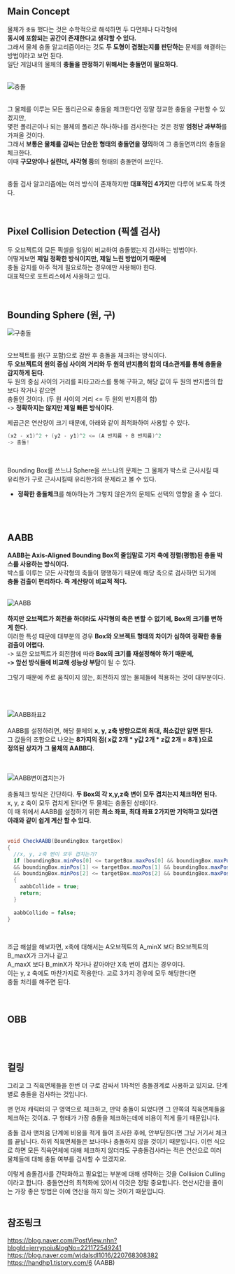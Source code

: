 ## Main Concept
물체가 `충돌` 했다는 것은 수학적으로 해석하면 두 다면체나 다각형에<br>
**동시에 포함되는 공간이 존재한다고 생각할 수 있다.**<br>
그래서 물체 충돌 알고리즘이라는 것도 **두 도형이 겹쳤는지를 판단하는** 문제를 해결하는 방법이라고 보면 된다.<br>
일단 게임내의 물체의 **충돌을 판정하기 위해서는 충돌면이 필요하다.**<br>
<br>

![충돌](https://user-images.githubusercontent.com/43705434/132451699-dbe8906b-e2e8-46ea-8bb3-e85966c88d0a.PNG)<br>
<br>

그 물체를 이루는 모든 폴리곤으로 충돌을 체크한다면 정말 정교한 충돌을 구현할 수 있겠지만,<br>
몇천 폴리곤이나 되는 물체의 폴리곤 하나하나를 검사한다는 것은 정말 **엄청난 과부하**를 가져올 것이다.<br>
그래서 **보통은 물체를 감싸는 단순한 형태의 충돌면을 정의**하여 그 충돌면끼리의 충돌을 체크한다.<br>
이때 **구모양이나 실린더, 사각형 등**의 형태의 충돌면이 쓰인다.<br>
<br>

충돌 검사 알고리즘에는 여러 방식이 존재하지만 **대표적인 4가지**만 다루어 보도록 하겟다.<br>
<br>
<br>

## Pixel Collision Detection (픽셀 검사)
두 오브젝트의 모든 픽셀을 일일이 비교하여 충돌했는지 검사하는 방법이다.<br>
어떻게보면 **제일 정확한 방식이지만, 제일 느린 방법이기 때문에**<br>
충돌 감지를 아주 적게 필요로하는 경우에만 사용해야 한다.<br>
대표적으로 포트리스에서 사용하고 있다.<br>
<br>
<br>

## Bounding Sphere (원, 구)

![구충돌](https://user-images.githubusercontent.com/43705434/132451702-6f7a20a2-7818-4cba-b676-a9dec6a619a0.PNG)<br>
<br>

오브젝트를 원(구 포함)으로 감싼 후 충돌을 체크하는 방식이다.<br>
**두 오브젝트의 원의 중심 사이의 거리와 두 원의 반지름의 합의 대소관계를 통해 충돌을 감지하게 된다.**<br>
두 원의 중심 사이의 거리를 피타고라스를 통해 구하고, 해당 값이 두 원의 반지름의 합보다 작거나 같으면<br>
충돌인 것이다. (두 원 사이의 거리 <= 두 원의 반지름의 합)<br>
-> **정확하지는 않지만 제일 빠른 방식이다.**<br>

제곱근은 연산량이 크기 때문에, 아래와 같이 최적화하여 사용할 수 있다.<br>
```c#
(x2 - x1)^2 + (y2 - y1)^2 <= (A 반지름 + B 반지름)^2
-> 충돌!
```
<br>

Bounding Box를 쓰느냐 Sphere을 쓰느냐의 문제는 그 물체가 박스로 근사시킬 때<br>
유리한가 구로 근사시킬때 유리한가의 문제라고 볼 수 있다.<br>
+ **정확한 충돌체크**를 해야하는가 그렇지 않은가의 문제도 선택의 영향을 줄 수 있다.<br>
<br>
<br>

## AABB
**AABB는 Axis-Aligned Bounding Box의 줄임말로 기저 축에 정렬(평행)된 충돌 박스를 사용하는 방식이다.**<br>
박스를 이루는 모든 사각형의 축들이 평행하기 때문에 해당 축으로 검사하면 되기에<br>
**충돌 검출이 편리하다. 즉 계산량이 비교적 적다.**<br>
<br>

![AABB](https://user-images.githubusercontent.com/43705434/132451707-4bc0d083-093a-48da-8e51-dbadc370c9c5.PNG)<br>
<br>
**하지만 오브젝트가 회전을 하더라도 사각형의 축은 변할 수 없기에, Box의 크기를 변하게 한다.**<br>
이러한 특성 때문에 대부분의 경우 **Box와 오브젝트 형태의 차이가 심하여 정확한 충돌 검출이 어렵다.**<br>
-> 또한 오브젝트가 회전함에 따라 **Box의 크기를 재설정해야 하기 때문에,<br>
-> 앞선 방식들에 비교해 성능상 부담**이 될 수 있다.<br>

그렇기 때문에 주로 움직이지 않는, 회전하지 않는 물체들에 적용하는 것이 대부분이다.<br>
<br>
<br>
<br>

![AABB좌표2](https://user-images.githubusercontent.com/43705434/132451708-0645057b-910c-459d-ba17-b4f702e1bbc8.PNG)<br>
<br>
AABB를 설정하려면, 해당 물체의 **x, y, z축 방향으로의 최대, 최소값만 알면 된다.**<br> 
그 값들의 조합으로 나오는 **8가지의 점( x값 2개 * y값 2개 * z값 2개 = 8개 )으로<br>
정의된 상자가 그 물체의 AABB다.**<br>
<br>
<br>

![AABB변이겹치는가](https://user-images.githubusercontent.com/43705434/132451710-7eaad956-624f-4c27-840e-65acbc7d3417.PNG)<br>
<br>
충돌체크 방식은 간단하다. **두 Box의 각 x,y,z축 변이 모두 겹치는지 체크하면 된다.**<br>
x, y, z 축이 모두 겹치게 된다면 두 물체는 충돌된 상태이다.<br>
이 때 위에서 AABB를 설정하기 위한 **최소 좌표, 최대 좌표 2가지만 기억하고 있다면<br>
아래와 같이 쉽게 계산 할 수 있다.**<br>
<br>

```c#
void CheckAABB(BoundingBox targetBox) 
{ 
  //x, y, z축 변이 모두 겹치는가?
  if (boundingBox.minPos[0] <= targetBox.maxPos[0] && boundingBox.maxPos[0] >= targetBox.minPos[0]
  && boundingBox.minPos[1] <= targetBox.maxPos[1] && boundingBox.maxPos[1] >= targetBox.minPos[1]
  && boundingBox.minPos[2] <= targetBox.maxPos[2] && boundingBox.maxPos[2] >= targetBox.minPos[2]) 
  { 
    aabbCollide = true;
    return; 
  }
  
  aabbCollide = false; 
}
```
<br>

조금 해설을 해보자면, x축에 대해서는  A오브젝트의 A_minX 보다 B오브젝트의 B_maxX가 크거나 같고<br>
A_maxX 보다 B_minX가 작거나 같아야만 X축 변이 겹치는 경우이다.<br>
이는 y, z 축에도 마찬가지로 작용한다. 고로 3가지 경우에 모두 해당한다면<br>
충돌 처리를 해주면 된다.<br>
<br>
<br>


## OBB
<br>
<br>

## 컬링
그리고 그 직육면체들을 한번 더 구로 감싸서 1차적인 충돌경계로 사용하고 있지요. 단계별로 충돌을 검사하는 것입니다.

  맨 먼저 캐릭터의 구 영역으로 체크하고, 만약 충돌이 되었다면 그 안쪽의 직육면체들을 체크하는 것이죠. 구 형태가 가장 충돌을 체크하는데에 비용이 적게 들기 때문입니다.

 

  충돌 검사 맨처음 단계에 비용을 적게 들여 조사한 후에, 안부딛힌다면 그냥 거기서 체크를 끝납니다. 하위 직육면체들은 보나마나 충돌하지 않을 것이기 때문입니다.  이런 식으로 하면 모든 직육면체에 대해 체크하지 않더라도 구충돌검사라는 적은 연산으로 여러 물체들에 대해 충돌 여부를 검사할 수 있겠지요.

 

  이렇게 충돌검사를 간략화하고 필요없는 부분에 대해 생략하는 것을 Collision Culling이라고 합니다. 충돌연산의 최적화에 있어서 이것은 정말 중요합니다. 연산시간을 줄이는 가장 좋은 방법은 아예 연산을 하지 않는 것이기 때문입니다.
<br>
<br>

## 참조링크
https://blog.naver.com/PostView.nhn?blogId=jerrypoiu&logNo=221172549241 <br>
https://blog.naver.com/wjdalsdl1016/220768308382 <br>
https://handhp1.tistory.com/6 (AABB) <br>
<br>
<br>
